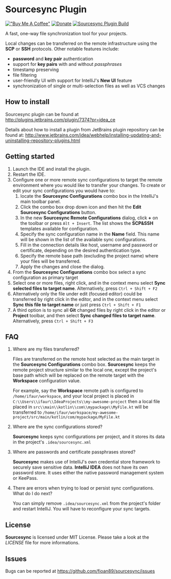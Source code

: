 # Sourcesync Plugin

[!["Buy Me A Coffee"](https://www.buymeacoffee.com/assets/img/custom_images/orange_img.png)](https://www.buymeacoffee.com/fioan89)
[![Donate](https://www.paypalobjects.com/en_US/i/btn/btn_donate_SM.gif)](https://www.paypal.com/cgi-bin/webscr?cmd=_s-xclick&hosted_button_id=W3SKYN2L99GMQ)
[![Sourcesync Plugin Build](https://github.com/fioan89/sourcesync/actions/workflows/build.yml/badge.svg)](https://github.com/fioan89/sourcesync/actions/workflows/build.yml)

<!-- Plugin description -->
A fast, one-way file synchronization tool for your projects.

Local changes can be transferred on the remote infrastructure using the **SCP** or **SSH** protocols.
Other notable features include:

* **password** and **key pair** authentication
* support for **key pairs** with and without *passphrases*
* timestamp preserving
* file filtering
* user-friendly UI with support for IntelliJ's **New UI** feature
* synchronization of single or multi-selection files as well as VCS changes

<!-- Plugin description end -->

## How to install

Sourcesync plugin can be found at http://plugins.jetbrains.com/plugin/7374?pr=idea_ce

Details about how to install a plugin from JetBrains plugin repository can be found at:
http://www.jetbrains.com/idea/webhelp/installing-updating-and-uninstalling-repository-plugins.html

## Getting started

1. Launch the IDE and install the plugin.
2. Restart the IDE.
3. Configure one or more remote sync configurations to target the remote environment where
   you would like to transfer your changes. To create or edit your sync configurations you would have to:
   1. locate the **Sourcesync Configurations** combo box in the IntelliJ's main toolbar panel.
   2. Click the combo box drop down icon and then hit the **Edit Sourcesync Configurations** button.
   3. In the new **Sourcesync Remote Configurations** dialog, click **+** on the toolbar or press `Alt + Insert`.
      The list shows the **SCP&SSH** templates available for configuration.
   4. Specify the sync configuration name in the **Name** field. This name will be shown in the list of the available sync configurations.
   5. Fill in the connection details like host, username and password or certificate, depending on the desired authentication type.
   6. Specify the remote base path (excluding the project name) where your files will be transferred.
   7. Apply the changes and close the dialog.
4. From the **Sourcesync Configurations** combo box select a sync configuration as primary target
5. Select one or more files, right click, and in the context menu select **Sync selected files to target name**. Alternatively, press `Ctrl + Shift + F2`
6. Alternatively only the file under edit (focused editor) could be transferred by right click in the editor, and in the context
   menu select **Sync this file to target name** or just press `Ctrl + Shift + F1`
7. A third option is to sync all **Git** changed files by right click in the editor or **Project** toolbar, and then select **Sync changed files to target name**. Alternatively, press `Ctrl + Shift + F3`

## FAQ

1. Where are my files transferred?

   Files are transferred on the remote host selected as the main target in the **Sourcesync Configurations** combo box. **Sourcesync** keeps the remote project structure similar
   to the local one, except the project's base path which will be replaced on the remote target with the **Workspace** configuration value.

   For example, say the **Workspace** remote path is configured to `/home/ifaur/workspace`, and your local project is placed in `C:\\Users\\ifaur\\IdeaProjects\\my-awesome-project`
   then a local file placed in `src\\main\\kotlin\\com\\mypackage\\MyFile.kt` will be transferred to `/home/ifaur/workspace/my-awesome-project/src/main/kotlin/com/mypackage/MyFile.kt`

2. Where are the sync configurations stored?

   **Sourcesync** keeps sync configurations per project, and it stores its data in the project's `.idea/sourcesync.xml`

3. Where are passwords and certificate passphrases stored?

   **Sourcesync** makes use of IntelliJ's own credential store framework to securely save sensitive data. **IntelliJ IDEA** does not have its own password store. It uses either the native password management system or KeePass.

4. There are errors when trying to load or persist sync configurations. What do I do next?

   You can simply remove `.idea/sourcesync.xml` from the project's folder and restart IntelliJ. You will have to reconfigure your sync targets.

## License

**Sourcesync** is licensed under MIT License. Please take a look at the *LICENSE* file for more informations.

## Issues

Bugs can be reported at https://github.com/fioan89/sourcesync/issues
